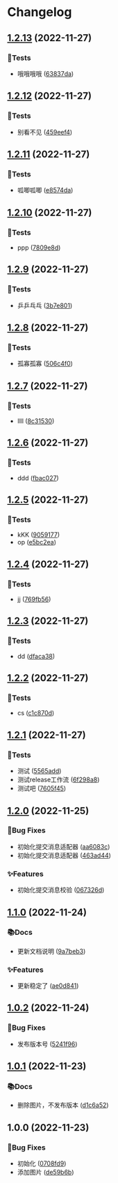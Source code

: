# Changelog

## [1.2.13](https://github.com/topsjf/release/compare/v1.2.12...v1.2.13) (2022-11-27)


### 🧪Tests

* 哦哦哦哦 ([63837da](https://github.com/topsjf/release/commit/63837da2f087df948fad2fda4d833b7a6290001d))

## [1.2.12](https://github.com/topsjf/release/compare/v1.2.11...v1.2.12) (2022-11-27)


### 🧪Tests

* 别看不见 ([459eef4](https://github.com/topsjf/release/commit/459eef475a434b811409b4b66aa09f4b32f7a39a))

## [1.2.11](https://github.com/topsjf/release/compare/v1.2.10...v1.2.11) (2022-11-27)


### 🧪Tests

* 呱唧呱唧 ([e8574da](https://github.com/topsjf/release/commit/e8574dadd37cf2a5646b5838464705ca1ce8df0d))

## [1.2.10](https://github.com/topsjf/release/compare/v1.2.9...v1.2.10) (2022-11-27)


### 🧪Tests

* ppp ([7809e8d](https://github.com/topsjf/release/commit/7809e8dde874be6be84bb5273b14b19058e07948))

## [1.2.9](https://github.com/topsjf/release/compare/v1.2.8...v1.2.9) (2022-11-27)


### 🧪Tests

* 乒乒乓乓 ([3b7e801](https://github.com/topsjf/release/commit/3b7e8015ef3d98b0534c6a90c7e412f89f1c20a8))

## [1.2.8](https://github.com/topsjf/release/compare/v1.2.7...v1.2.8) (2022-11-27)


### 🧪Tests

* 孤寡孤寡 ([506c4f0](https://github.com/topsjf/release/commit/506c4f025ede2d6e2c28b9251d8269a7cae59085))

## [1.2.7](https://github.com/topsjf/release/compare/v1.2.6...v1.2.7) (2022-11-27)


### 🧪Tests

* llll ([8c31530](https://github.com/topsjf/release/commit/8c315309eaac7afb5ba988952a565c0f41214b1b))

## [1.2.6](https://github.com/topsjf/release/compare/v1.2.5...v1.2.6) (2022-11-27)


### 🧪Tests

* ddd ([fbac027](https://github.com/topsjf/release/commit/fbac02770f1aec73d69284033a8c5954a45733e5))

## [1.2.5](https://github.com/topsjf/release/compare/v1.2.4...v1.2.5) (2022-11-27)


### 🧪Tests

* kKK ([9059177](https://github.com/topsjf/release/commit/905917711daed6724709e86dfe5ee2dfe99b0aed))
* op ([e5bc2ea](https://github.com/topsjf/release/commit/e5bc2ea830100238f7199fd2ab237d72b3b097fe))

## [1.2.4](https://github.com/topsjf/release/compare/v1.2.3...v1.2.4) (2022-11-27)


### 🧪Tests

* jj ([769fb56](https://github.com/topsjf/release/commit/769fb566a4f7e46d68f73f9ee2742cd1eac346a5))

## [1.2.3](https://github.com/topsjf/release/compare/v1.2.2...v1.2.3) (2022-11-27)


### 🧪Tests

* dd ([dfaca38](https://github.com/topsjf/release/commit/dfaca38856db0f2d33186d8fe251487390487df6))

## [1.2.2](https://github.com/topsjf/release/compare/v1.2.1...v1.2.2) (2022-11-27)


### 🧪Tests

* cs ([c1c870d](https://github.com/topsjf/release/commit/c1c870d01df06d086e21e7c57beed6a377220d20))

## [1.2.1](https://github.com/topsjf/release/compare/v1.2.0...v1.2.1) (2022-11-27)


### 🧪Tests

* 测试 ([5565add](https://github.com/topsjf/release/commit/5565addcc7cf20e449a0b62d1ffd6cfbd16ee01d))
* 测试release工作流 ([6f298a8](https://github.com/topsjf/release/commit/6f298a8beea59cf6d7111cb55175c23717a97284))
* 测试吧 ([7605f45](https://github.com/topsjf/release/commit/7605f45a1bd7f56e7f59ba68bad0caad1910f54d))

## [1.2.0](https://github.com/topsjf/release/compare/v1.1.0...v1.2.0) (2022-11-25)


### 🐛Bug Fixes

* 初始化提交消息适配器 ([aa6083c](https://github.com/topsjf/release/commit/aa6083c5c5fb6781fd887f1bb4111d39021a18b5))
* 初始化提交消息适配器 ([463ad44](https://github.com/topsjf/release/commit/463ad44e344a20e1bf4dfd61e041cf8a40da54b7))


### ✨Features

* 初始化提交消息校验 ([067326d](https://github.com/topsjf/release/commit/067326d2bae6904866811d8ed0793dfca6080620))

## [1.1.0](https://github.com/topsjf/release/compare/v1.0.2...v1.1.0) (2022-11-24)


### 📚Docs

* 更新文档说明 ([9a7beb3](https://github.com/topsjf/release/commit/9a7beb3a0104ac1af8347df25415f94d293d7d43))


### ✨Features

* 更新稳定了 ([ae0d841](https://github.com/topsjf/release/commit/ae0d841595afe4d2cfde48b31ab5df9fa002f2fa))

## [1.0.2](https://github.com/topsjf/release/compare/v1.0.1...v1.0.2) (2022-11-24)


### 🐛Bug Fixes

* 发布版本号 ([5241f96](https://github.com/topsjf/release/commit/5241f961c0a392ac94164c3c8d2216656615722b))

## [1.0.1](https://github.com/topsjf/release/compare/v1.0.0...v1.0.1) (2022-11-23)


### 📚Docs

* 删除图片，不发布版本 ([d1c6a52](https://github.com/topsjf/release/commit/d1c6a52c47651a02e0ba2be8f93cefb62c939d21))

## 1.0.0 (2022-11-23)


### 🐛Bug Fixes

* 初始化 ([0708fd9](https://github.com/topsjf/release/commit/0708fd95c0215bca23a8112393da03c0d7a63550))
* 添加图片 ([de59b6b](https://github.com/topsjf/release/commit/de59b6b8375cc96a0b364ecf5cf56030c5fdd6b2))
